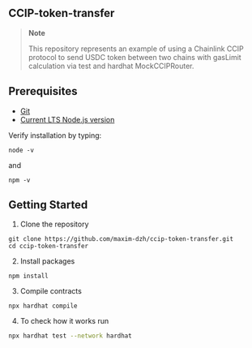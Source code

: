 ## CCIP-token-transfer

> **Note**
>
> This repository represents an example of using a Chainlink CCIP protocol to send USDC token between two chains
> with gasLimit calculation via test and hardhat MockCCIPRouter.

## Prerequisites

- [Git](https://git-scm.com/book/en/v2/Getting-Started-Installing-Git)
- [Current LTS Node.js version](https://nodejs.org/en/about/releases/)

Verify installation by typing:

```shell
node -v
```

and

```shell
npm -v
```

## Getting Started

1. Clone the repository

```
git clone https://github.com/maxim-dzh/ccip-token-transfer.git
cd ccip-token-transfer
```

2. Install packages

```
npm install
```

3. Compile contracts

```
npx hardhat compile
```

4. To check how it works run

```bash
npx hardhat test --network hardhat
```

